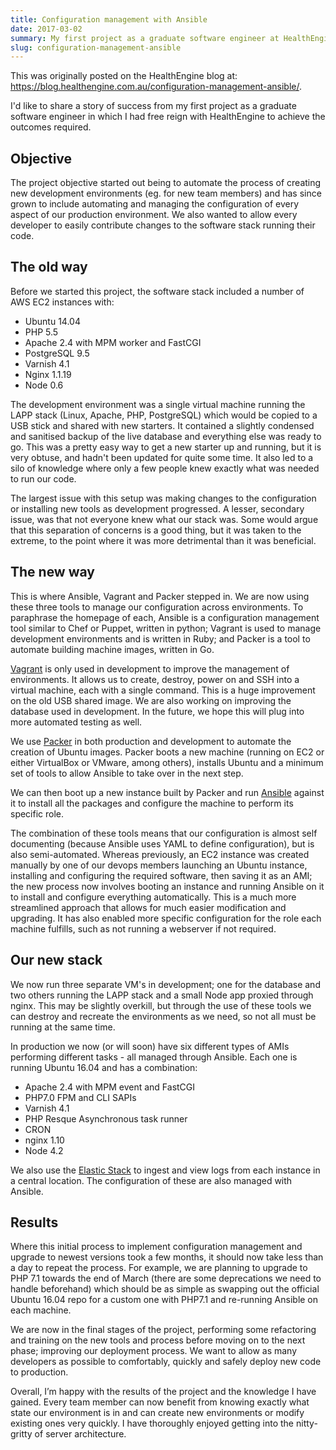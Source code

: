 ```yaml
---
title: Configuration management with Ansible
date: 2017-03-02
summary: My first project as a graduate software engineer at HealthEngine where I used Ansible to manage our production infrastructure
slug: configuration-management-ansible
---
```


This was originally posted on the HealthEngine blog at: https://blog.healthengine.com.au/configuration-management-ansible/.

I'd like to share a story of success from my first project as a graduate software engineer in which I had free reign with HealthEngine to achieve the outcomes required.

## Objective
The project objective started out being to automate the process of creating new development environments (eg. for new team members) and has since grown to include automating and managing the configuration of every aspect of our production environment. We also wanted to allow every developer to easily contribute changes to the software stack running their code.

## The old way
Before we started this project, the software stack included a number of AWS EC2 instances with:

- Ubuntu 14.04
- PHP 5.5
- Apache 2.4 with MPM worker and FastCGI
- PostgreSQL 9.5
- Varnish 4.1
- Nginx 1.1.19
- Node 0.6

The development environment was a single virtual machine running the LAPP stack (Linux, Apache, PHP, PostgreSQL) which would be copied to a USB stick and shared with new starters. It contained a slightly condensed and sanitised backup of the live database and everything else was ready to go. This was a pretty easy way to get a new starter up and running, but it is very obtuse, and hadn't been updated for quite some time. It also led to a silo of knowledge where only a few people knew exactly what was needed to run our code.

The largest issue with this setup was making changes to the configuration or installing new tools as development progressed. A lesser, secondary issue, was that not everyone knew what our stack was. Some would argue that this separation of concerns is a good thing, but it was taken to the extreme, to the point where it was more detrimental than it was beneficial.

## The new way
This is where Ansible, Vagrant and Packer stepped in. We are now using these three tools to manage our configuration across environments. To paraphrase the homepage of each, Ansible is a configuration management tool similar to Chef or Puppet, written in python; Vagrant is used to manage development environments and is written in Ruby; and Packer is a tool to automate building machine images, written in Go.

[Vagrant](https://www.vagrantup.com/) is only used in development to improve the management of environments. It allows us to create, destroy, power on and SSH into a virtual machine, each with a single command. This is a huge improvement on the old USB shared image. We are also working on improving the database used in development. In the future, we hope this will plug into more automated testing as well.

We use [Packer](https://www.packer.io/) in both production and development to automate the creation of Ubuntu images. Packer boots a new machine (running on EC2 or either VirtualBox or VMware, among others), installs Ubuntu and a minimum set of tools to allow Ansible to take over in the next step.

We can then boot up a new instance built by Packer and run [Ansible](https://www.ansible.com/) against it to install all the packages and configure the machine to perform its specific role.

The combination of these tools means that our configuration is almost self documenting (because Ansible uses YAML to define configuration), but is also semi-automated. Whereas previously, an EC2 instance was created manually by one of our devops members launching an Ubuntu instance, installing and configuring the required software, then saving it as an AMI; the new process now involves booting an instance and running Ansible on it to install and configure everything automatically. This is a much more streamlined approach that allows for much easier modification and upgrading. It has also enabled more specific configuration for the role each machine fulfills, such as not running a webserver if not required.

## Our new stack
We now run three separate VM's in development; one for the database and two others running the LAPP stack and a small Node app proxied through nginx. This may be slightly overkill, but through the use of these tools we can destroy and recreate the environments as we need, so not all must be running at the same time.

In production we now (or will soon) have six different types of AMIs performing different tasks - all managed through Ansible. Each one is running Ubuntu 16.04 and has a combination:

- Apache 2.4 with MPM event and FastCGI
- PHP7.0 FPM and CLI SAPIs
- Varnish 4.1
- PHP Resque Asynchronous task runner
- CRON
- nginx 1.10
- Node 4.2

We also use the [Elastic Stack](https://www.elastic.co/) to ingest and view logs from each instance in a central location. The configuration of these are also managed with Ansible.

## Results
Where this initial process to implement configuration management and upgrade to newest versions took a few months, it should now take less than a day to repeat the process. For example, we are planning to upgrade to PHP 7.1 towards the end of March (there are some deprecations we need to handle beforehand) which should be as simple as swapping out the official Ubuntu 16.04 repo for a custom one with PHP7.1 and re-running Ansible on each machine.

We are now in the final stages of the project, performing some refactoring and training on the new tools and process before moving on to the next phase; improving our deployment process. We want to allow as many developers as possible to comfortably, quickly and safely deploy new code to production.

Overall, I’m happy with the results of the project and the knowledge I have gained. Every team member can now benefit from knowing exactly what state our environment is in and can create new environments or modify existing ones very quickly. I have thoroughly enjoyed getting into the nitty-gritty of server architecture.
